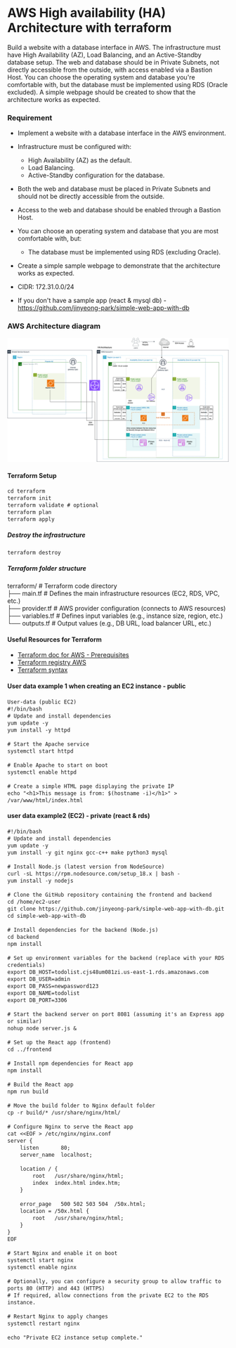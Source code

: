 # AWS High availability (HA) Architecture with terraform
Build a website with a database interface in AWS. The infrastructure must have High Availability (AZ), Load Balancing, and an Active-Standby database setup. The web and database should be in Private Subnets, not directly accessible from the outside, with access enabled via a Bastion Host. You can choose the operating system and database you're comfortable with, but the database must be implemented using RDS (Oracle excluded). A simple webpage should be created to show that the architecture works as expected.

### Requirement

- Implement a website with a database interface in the AWS environment.
- Infrastructure must be configured with:
    - High Availability (AZ) as the default.
    - Load Balancing.
    - Active-Standby configuration for the database.
- Both the web and database must be placed in Private Subnets and should not be directly accessible from the outside.
- Access to the web and database should be enabled through a Bastion Host.
- You can choose an operating system and database that you are most comfortable with, but:
    - The database must be implemented using RDS (excluding Oracle).
- Create a simple sample webpage to demonstrate that the architecture works as expected.
- CIDR: 172.31.0.0/24

- If you don't have a sample app (react & mysql db) - https://github.com/jinyeong-park/simple-web-app-with-db



### AWS Architecture diagram
![AWS-HA-architecture-bastion-host](./img/AWS-HA-architecture-bastion-host.png)


#### Terraform Setup
```
cd terraform
terraform init
terraform validate # optional
terraform plan
terraform apply
```


##### Destroy the infrastructure
```
terraform destroy
```

##### Terraform folder structure
terraform/                  # Terraform code directory  
├── main.tf                 # Defines the main infrastructure resources (EC2, RDS, VPC, etc.)  
├── provider.tf             # AWS provider configuration (connects to AWS resources)  
├── variables.tf            # Defines input variables (e.g., instance size, region, etc.)  
└── outputs.tf              # Output values (e.g., DB URL, load balancer URL, etc.)


#### Useful Resources for Terraform
- [Terraform doc for AWS - Prerequisites](https://developer.hashicorp.com/terraform/tutorials/aws-get-started/aws-build)
- [Terraform registry AWS](https://registry.terraform.io/providers/hashicorp/aws/latest)
- [Terraform syntax](https://developer.hashicorp.com/terraform/language)

<!-- 시간 되면.... 밑의 구조로 수정 -->
<!-- terraform/                         # Terraform code for provisioning AWS resources
    ├── modules/                   # Reusable Terraform modules
    │   ├── vpc/                   # VPC and subnet configuration
    │   │   ├── main.tf            # VPC, subnets, route tables
    │   │   └── variables.tf       # VPC variables
    │   ├── ec2/                   # EC2 instance module (Bastion Host)
    │   │   ├── main.tf            # Bastion Host and security groups
    │   │   └── variables.tf       # EC2 variables
    │   ├── rds/                   # RDS (Active-Standby) module
    │   │   ├── main.tf            # RDS setup for Active-Standby
    │   │   └── variables.tf       # RDS variables
    │   └── alb/                   # Application Load Balancer (ALB) module
    │       ├── main.tf            # ALB setup (load balancing)
    │       └── variables.tf       # ALB variables
    ├── main.tf                    # Main entry point, tying everything together
    ├── provider.tf                # AWS provider configuration
    ├── variables.tf               # Variables (e.g., region, instance types)
    ├── outputs.tf                 # Outputs (e.g., DB endpoint, ALB URL)
    └── terraform_backend.tf       # Backend configuration (optional, for remote state management) -->

#### User data example 1 when creating an EC2 instance - public
```
User-data (public EC2)
#!/bin/bash
# Update and install dependencies
yum update -y
yum install -y httpd

# Start the Apache service
systemctl start httpd

# Enable Apache to start on boot
systemctl enable httpd

# Create a simple HTML page displaying the private IP
echo "<h1>This message is from: $(hostname -i)</h1>" > /var/www/html/index.html
```


#### user data example2 (EC2) - private (react & rds)
```
#!/bin/bash
# Update and install dependencies
yum update -y
yum install -y git nginx gcc-c++ make python3 mysql

# Install Node.js (latest version from NodeSource)
curl -sL https://rpm.nodesource.com/setup_18.x | bash -
yum install -y nodejs

# Clone the GitHub repository containing the frontend and backend
cd /home/ec2-user
git clone https://github.com/jinyeong-park/simple-web-app-with-db.git
cd simple-web-app-with-db

# Install dependencies for the backend (Node.js)
cd backend
npm install

# Set up environment variables for the backend (replace with your RDS credentials)
export DB_HOST=todolist.cjs48um081zi.us-east-1.rds.amazonaws.com
export DB_USER=admin
export DB_PASS=newpassword123
export DB_NAME=todolist
export DB_PORT=3306

# Start the backend server on port 8081 (assuming it's an Express app or similar)
nohup node server.js &

# Set up the React app (frontend)
cd ../frontend

# Install npm dependencies for React app
npm install

# Build the React app
npm run build

# Move the build folder to Nginx default folder
cp -r build/* /usr/share/nginx/html/

# Configure Nginx to serve the React app
cat <<EOF > /etc/nginx/nginx.conf
server {
    listen       80;
    server_name  localhost;

    location / {
        root   /usr/share/nginx/html;
        index  index.html index.htm;
    }

    error_page   500 502 503 504  /50x.html;
    location = /50x.html {
        root   /usr/share/nginx/html;
    }
}
EOF

# Start Nginx and enable it on boot
systemctl start nginx
systemctl enable nginx

# Optionally, you can configure a security group to allow traffic to ports 80 (HTTP) and 443 (HTTPS)
# If required, allow connections from the private EC2 to the RDS instance.

# Restart Nginx to apply changes
systemctl restart nginx

echo "Private EC2 instance setup complete."
```
